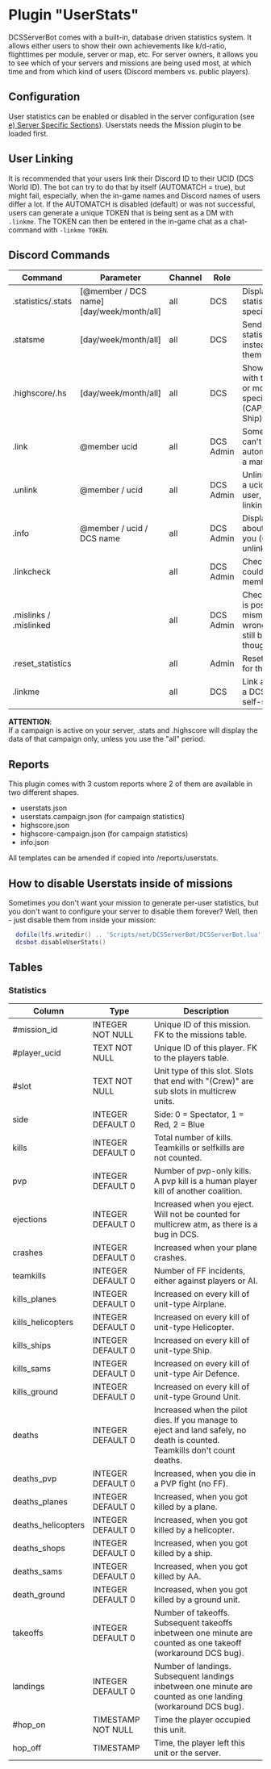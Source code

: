 # Plugin "UserStats"
DCSServerBot comes with a built-in, database driven statistics system. It allows either users to show their own achievements like k/d-ratio, flighttimes per module, server or map, etc.
For server owners, it allows you to see which of your servers and missions are being used most, at which time and from which kind of users (Discord members vs. public players).

## Configuration
User statistics can be enabled or disabled in the server configuration (see [e) Server Specific Sections](../../README.md)).
Userstats needs the Mission plugin to be loaded first.

## User Linking
It is recommended that your users link their Discord ID to their UCID (DCS World ID). The bot can try to do that by 
itself (AUTOMATCH = true), but might fail, especially, when the in-game names and Discord names of users differ a lot.
If the AUTOMATCH is disabled (default) or was not successful, users can generate a unique TOKEN that is being sent as a 
DM with ```.linkme```. The TOKEN can then be entered in the in-game chat as a chat-command with ```-linkme TOKEN```.

## Discord Commands

| Command                | Parameter                                 | Channel | Role      | Description                                                                                         |
|------------------------|-------------------------------------------|---------|-----------|-----------------------------------------------------------------------------------------------------|
| .statistics/.stats     | [@member / DCS name] [day/week/month/all] | all     | DCS       | Display your own statistics or that of a specific member.                                           |
| .statsme               | [day/week/month/all]                      | all     | DCS       | Send your own statistics in a DM instead of displaying them in public.                              |
| .highscore/.hs         | [day/week/month/all]                      | all     | DCS       | Shows the players with the most playtime or most kills in specific areas (CAP/CAS/SEAD/Anti-Ship)   |
| .link                  | @member ucid                              | all     | DCS Admin | Sometimes users can't be linked automatically. That is a manual workaround.                         |
| .unlink                | @member / ucid                            | all     | DCS Admin | Unlink a member from a ucid / ucid from a user, if the automatic linking didn't work.               |
| .info                  | @member / ucid / DCS name                 | all     | DCS Admin | Displays information about that user and let you (un)ban, kick or unlink them.                      |  
| .linkcheck             |                                           | all     | DCS Admin | Checks if a DCS user could be matched to a member.                                                  |
| .mislinks / .mislinked |                                           | all     | DCS Admin | Checks if a DCS user is possibly mismatched with the wrong member (might still be correct though!). |
| .reset_statistics      |                                           | all     | Admin     | Resets the statistics for this server.                                                              |
| .linkme                |                                           | all     | DCS       | Link a discord user to a DCS user (user self-service).                                              |

**ATTENTION**:<br/>
If a campaign is active on your server, .stats and .highscore will display the data of that campaign only, unless you use
the "all" period.

## Reports
This plugin comes with 3 custom reports where 2 of them are available in two different shapes.
* userstats.json
* userstats.campaign.json (for campaign statistics)
* highscore.json
* highscore-campaign.json (for campaign statistics)
* info.json

All templates can be amended if copied into /reports/userstats.

## How to disable Userstats inside of missions
Sometimes you don't want your mission to generate per-user statistics, but you don't want to configure your server to disable them forever?
Well, then - just disable them from inside your mission:
```lua
  dofile(lfs.writedir() .. 'Scripts/net/DCSServerBot/DCSServerBot.lua')
  dcsbot.disableUserStats()
```

## Tables
### Statistics
| Column             | Type                | Description                                                                                                                   |
|--------------------|---------------------|-------------------------------------------------------------------------------------------------------------------------------|
| #mission_id        | INTEGER NOT NULL    | Unique ID of this mission. FK to the missions table.                                                                          |
| #player_ucid       | TEXT NOT NULL       | Unique ID of this player. FK to the players table.                                                                            |
| #slot              | TEXT NOT NULL       | Unit type of this slot. Slots that end with "(Crew)" are sub slots in multicrew units.                                        |
| side               | INTEGER DEFAULT 0   | Side: 0 = Spectator, 1 = Red, 2 = Blue                                                                                        |
| kills              | INTEGER DEFAULT 0   | Total number of kills. Teamkills or selfkills are not counted.                                                                |
| pvp                | INTEGER DEFAULT 0   | Number of pvp-only kills. A pvp kill is a human player kill of another coalition.                                             |
| ejections          | INTEGER DEFAULT 0   | Increased when you eject. Will not be counted for multicrew atm, as there is a bug in DCS.                                    |
| crashes            | INTEGER DEFAULT 0   | Increased when your plane crashes.                                                                                            |
| teamkills          | INTEGER DEFAULT 0   | Number of FF incidents, either against players or AI.                                                                         |
| kills_planes       | INTEGER DEFAULT 0   | Increased on every kill of unit-type Airplane.                                                                                |
| kills_helicopters  | INTEGER DEFAULT 0   | Increased on every kill of unit-type Helicopter.                                                                              |
| kills_ships        | INTEGER DEFAULT 0   | Increased on every kill of unit-type Ship.                                                                                    |
| kills_sams         | INTEGER DEFAULT 0   | Increased on every kill of unit-type Air Defence.                                                                             |
| kills_ground       | INTEGER DEFAULT 0   | Increased on every kill of unit-type Ground Unit.                                                                             |
| deaths             | INTEGER DEFAULT 0   | Increased when the pilot dies. If you manage to eject and land safely, no death is counted.<br/>Teamkills don't count deaths. |
| deaths_pvp         | INTEGER DEFAULT 0   | Increased, when you die in a PVP fight (no FF).                                                                               |
| deaths_planes      | INTEGER DEFAULT 0   | Increased, when you got killed by a plane.                                                                                    |
| deaths_helicopters | INTEGER DEFAULT 0   | Increased, when you got killed by a helicopter.                                                                               |
| deaths_shops       | INTEGER DEFAULT 0   | Increased, when you got killed by a ship.                                                                                     |
| deaths_sams        | INTEGER DEFAULT 0   | Increased, when you got killed by AA.                                                                                         |
| death_ground       | INTEGER DEFAULT 0   | Increased, when you got killed by a ground unit.                                                                              |
| takeoffs           | INTEGER DEFAULT 0   | Number of takeoffs. Subsequent takeoffs inbetween one minute are counted as one takeoff (workaround DCS bug).                 |
| landings           | INTEGER DEFAULT 0   | Number of landings. Subsequent landings inbetween one minute are counted as one landing (workaround DCS bug).                 |
| #hop_on            | TIMESTAMP NOT NULL  | Time the player occupied this unit.                                                                                           |
| hop_off            | TIMESTAMP           | Time, the player left this unit or the server.                                                                                |
